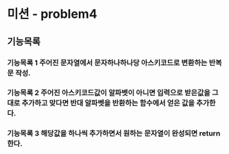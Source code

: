 # 미션 - problem4

## 기능목록

### 기능목록 1 주어진 문자열에서 문자하나하나당 아스키코드로 변환하는 반복문 작성.

### 기능목록 2 주어진 아스키코드값이 알파벳이 아니면 입력으로 받은값을 그대로 추가하고 맞다면 반대 알파벳을 반환하는 함수에서 얻은 값을 추가한다.

### 기능목록 3 해당값을 하나씩 추가하면서 원하는 문자열이 완성되면 return 한다.